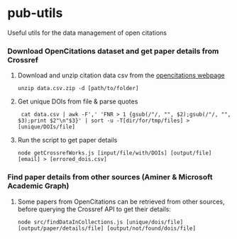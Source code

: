 # pub-utils
Useful utils for the data management of open citations

### Download OpenCitations dataset and get paper details from Crossref
1. Download and unzip citation data csv from the [opencitations webpage](http://opencitations.net/download)

    ```
    unzip data.csv.zip -d [path/to/folder]
    ```
2. Get unique DOIs from file & parse quotes

    ```
     cat data.csv | awk -F',' 'FNR > 1 {gsub(/"/, "", $2);gsub(/"/, "", $3);print $2"\n"$3}' | sort -u -T[dir/for/tmp/files] > [unique/DOIs/file]
    ```
 3. Run the script to get paper details
    ```
    node getCrossrefWorks.js [input/file/with/DOIs] [output/file] [email] > [errored_dois.csv]
    ```

### Find paper details from other sources (Aminer & Microsoft Academic Graph)
1. Some papers from OpenCitations can be retrieved from other sources, before querying the Crossref API to get their details:
    ```
    node src/findDataInCollections.js [unique/dois/file] [output/paper/details/file] [output/not/found/dois/file]
    ```
